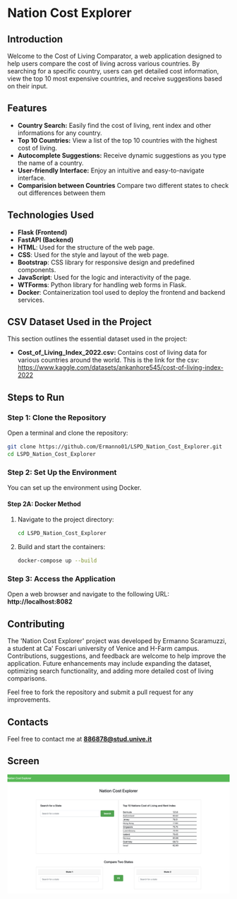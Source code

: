 # Nation Cost Explorer

## Introduction

Welcome to the Cost of Living Comparator, a web application designed to help users compare the cost of living across various countries. By searching for a specific country, users can get detailed cost information, view the top 10 most expensive countries, and receive suggestions based on their input.

## Features

- **Country Search:** Easily find the cost of living, rent index and other informations for any country.
- **Top 10 Countries:** View a list of the top 10 countries with the highest cost of living.
- **Autocomplete Suggestions:** Receive dynamic suggestions as you type the name of a country.
- **User-friendly Interface:** Enjoy an intuitive and easy-to-navigate interface.
- **Comparision between Countries** Compare two different states to check out differences between them

## Technologies Used

- **Flask (Frontend)**
- **FastAPI (Backend)**
- **HTML**: Used for the structure of the web page.
- **CSS**: Used for the style and layout of the web page.
- **Bootstrap**: CSS library for responsive design and predefined components.
- **JavaScript**: Used for the logic and interactivity of the page.
- **WTForms**: Python library for handling web forms in Flask.
- **Docker**: Containerization tool used to deploy the frontend and backend services.

## CSV Dataset Used in the Project

This section outlines the essential dataset used in the project:

- **Cost_of_Living_Index_2022.csv:** Contains cost of living data for various countries around the world.
This is the link for the csv: https://www.kaggle.com/datasets/ankanhore545/cost-of-living-index-2022

## Steps to Run

### Step 1: Clone the Repository

Open a terminal and clone the repository:

```bash
git clone https://github.com/Ermanno01/LSPD_Nation_Cost_Explorer.git
cd LSPD_Nation_Cost_Explorer
```

### Step 2: Set Up the Environment

You can set up the environment using Docker.


#### Step 2A: Docker Method

1.  Navigate to the project directory:
    ```bash
    cd LSPD_Nation_Cost_Explorer
    ```

2.  Build and start the containers:
    ```bash
    docker-compose up --build
    ```

### Step 3: Access the Application

Open a web browser and navigate to the following URL: **http://localhost:8082**


## Contributing

The 'Nation Cost Explorer' project was developed by Ermanno Scaramuzzi, a student at Ca' Foscari university of Venice and H-Farm campus. Contributions, suggestions, and feedback are welcome to help improve the application. Future enhancements may include expanding the dataset, optimizing search functionality, and adding more detailed cost of living comparisons.

Feel free to fork the repository and submit a pull request for any improvements.

## Contacts

Feel free to contact me at **886878@stud.unive.it**

## Screen

![alt text](./site_view1.png)